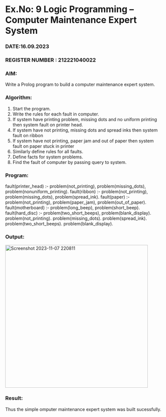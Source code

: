 # Ex.No: 9  Logic Programming –  Computer Maintenance Expert System
### DATE:16.09.2023                                                                           
### REGISTER NUMBER : 212221040022
### AIM: 
Write a Prolog program to build a computer maintenance expert system.
###  Algorithm:
1. Start the program.
2. Write the rules for each fault in computer.
3. If system have printing problem, missing dots and no uniform printing then system fault on printer head.
4. If system have not printing, missing dots and spread inks then system fault on ribbon
5. If system have not printing, paper jam and out of paper then system fault on paper stuck in printer
6. Similarly define rules for all faults.
7. Define facts for system problems.
8. Find the fault of computer by passing query to system.
     
### Program:
fault(printer_head) :- 
 	problem(not_printing), 
	problem(missing_dots), 
	problem(nonuniform_printing). 
	fault(ribbon) :- 
	problem(not_printing), 
	problem(missing_dots), 
	problem(spread_ink). 
	fault(paper) :- 
	problem(not_printing), 
	problem(paper_jam), 
	problem(out_of_paper). 
	fault(motherboard) :- 
	problem(long_beep), 
	problem(short_beep). 
	fault(hard_disc) :- 
	problem(two_short_beeps), 
	problem(blank_display). 
	problem(not_printing). 
	problem(missing_dots). 
	problem(spread_ink). 
	problem(two_short_beeps). 
	problem(blank_display).

### Output:

<img width="453" alt="Screenshot 2023-11-07 220811" src="https://github.com/21005291/AI_Lab_2023-24/assets/112933167/b4462b66-932b-4f2b-ab55-613a85156fae">


### Result:
Thus the simple omputer maintenance expert system was built sucessfully.
